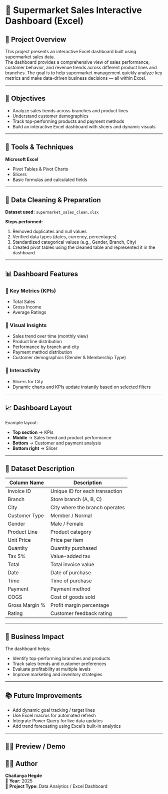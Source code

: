 # 🛒 Supermarket Sales Interactive Dashboard (Excel)

## 📘 Project Overview
This project presents an interactive Excel dashboard built using supermarket sales data.  
The dashboard provides a comprehensive view of sales performance, customer behavior, and revenue trends across different product lines and branches.
The goal is to help supermarket management quickly analyze key metrics and make data-driven business decisions — all within Excel.

---

## 🎯 Objectives
- Analyze sales trends across branches and product lines  
- Understand customer demographics  
- Track top-performing products and payment methods  
- Build an interactive Excel dashboard with slicers and dynamic visuals  

---

## 🧰 Tools & Techniques
**Microsoft Excel**
- Pivot Tables & Pivot Charts  
- Slicers  
- Basic formulas and calculated fields  

---

## 🧹 Data Cleaning & Preparation
**Dataset used:** `supermarket_sales_clean.xlsx`

**Steps performed:**
1. Removed duplicates and null values  
2. Verified data types (dates, currency, percentages)  
3. Standardized categorical values (e.g., Gender, Branch, City)  
4. Created pivot tables using the cleaned table and represented it in the dashboard  

---

## 📊 Dashboard Features

### 🔹 Key Metrics (KPIs)
- Total Sales  
- Gross Income  
- Average Ratings  

### 🔹 Visual Insights
- Sales trend over time (monthly view)  
- Product line distribution  
- Performance by branch and city  
- Payment method distribution  
- Customer demographics (Gender & Membership Type)  

### 🔹 Interactivity
- Slicers for City  
- Dynamic charts and KPIs update instantly based on selected filters  

---

## 📈 Dashboard Layout
Example layout:
- **Top section** → KPIs  
- **Middle** → Sales trend and product performance  
- **Bottom** → Customer and payment analysis  
- **Bottom right** → Slicer  

---

## 🧾 Dataset Description

| Column Name | Description |
|--------------|-------------|
| Invoice ID | Unique ID for each transaction |
| Branch | Store branch (A, B, C) |
| City | City where the branch operates |
| Customer Type | Member / Normal |
| Gender | Male / Female |
| Product Line | Product category |
| Unit Price | Price per item |
| Quantity | Quantity purchased |
| Tax 5% | Value-added tax |
| Total | Total invoice value |
| Date | Date of purchase |
| Time | Time of purchase |
| Payment | Payment method |
| COGS | Cost of goods sold |
| Gross Margin % | Profit margin percentage |
| Rating | Customer feedback rating |

---

## 🚀 Business Impact
The dashboard helps:
- Identify top-performing branches and products  
- Track sales trends and customer preferences  
- Evaluate profitability at multiple levels  
- Improve marketing and inventory strategies  

---

## 📚 Future Improvements
- Add dynamic goal tracking / target lines  
- Use Excel macros for automated refresh  
- Integrate Power Query for live data updates  
- Add trend forecasting using Excel’s built-in analytics  

---
## 👀🔎 Preview / Demo


## 👨‍💻 Author
**Chaitanya Hegde**  
📅 **Year:** 2025  
📍 **Project Type:** Data Analytics / Excel Dashboard

